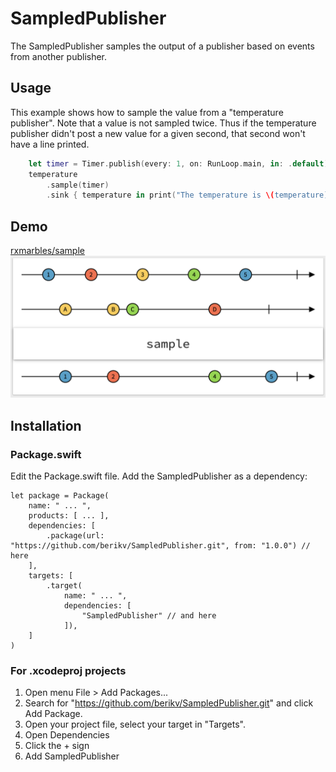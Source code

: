 # SampledPublisher

The SampledPublisher samples the output of a publisher based on events from another
publisher.

## Usage 

This example shows how to sample the value from a "temperature publisher".
Note that a value is not sampled twice. Thus if the temperature publisher
didn't post a new value for a given second, that second won't have a line printed.

```swift
    let timer = Timer.publish(every: 1, on: RunLoop.main, in: .default)
    temperature
        .sample(timer)
        .sink { temperature in print("The temperature is \(temperature)" }
```

## Demo

[rxmarbles/sample](https://rxmarbles.com/#sample)
![screenshot](marbles.png)

## Installation

### Package.swift

Edit the Package.swift file. Add the SampledPublisher as a dependency:
 
```
let package = Package(
    name: " ... ",
    products: [ ... ],
    dependencies: [
        .package(url: "https://github.com/berikv/SampledPublisher.git", from: "1.0.0") // here
    ],
    targets: [
        .target(
            name: " ... ",
            dependencies: [
                "SampledPublisher" // and here
            ]),
    ]
)
```

### For .xcodeproj projects

1. Open menu File > Add Packages...
2. Search for "https://github.com/berikv/SampledPublisher.git" and click Add Package.
3. Open your project file, select your target in "Targets".
4. Open Dependencies
5. Click the + sign
6. Add SampledPublisher

